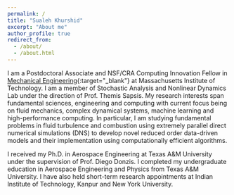 ```yaml
---
permalink: /
title: "Sualeh Khurshid"
excerpt: "About me"
author_profile: true
redirect_from: 
  - /about/
  - /about.html
---
```


I am a Postdoctoral Associate and NSF/CRA Computing Innovation Fellow in [Mechanical Engineering](https://meche.mit.edu/){:target="_blank"} at Massachusetts Institute of Technology. I am a member of Stochastic Analysis and Nonlinear Dynamics Lab under the direction of Prof. Themis Sapsis. My research interests span fundamental sciences, engineering and computing with current focus being on fluid mechanics, complex dynamical systems, machine learning and high-performance computing. In particular, I am studying fundamental problems in fluid turbulence and combustion using extremely parallel direct numerical simulations (DNS) to develop novel reduced order data-driven models and their implementation using computationally efficient algorithms.

I received my Ph.D. in Aerospace Engineering at Texas A&M University under the supervision of Prof. Diego Donzis. I completed my undergraduate education in Aerospace Engineering and Physics from Texas A&M University. I have also held short-term research appointments at Indian Institute of Technology, Kanpur and New York University.
